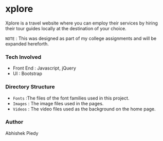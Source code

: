# xplore
Xplore is a travel website where you can employ their services by hiring their tour guides locally at the destination of your choice.

`NOTE` : This was designed as part of my college assignments and will be expanded hereforth.

### Tech Involved
- Front End : Javascript, jQuery
- UI : Bootstrap

### Directory Structure
- `Fonts` :The files of the font families used in this project.
- `Images`  : The image files used in the pages.
- `Videos`  : The video files used as the background on the home page.

### Author
Abhishek Piedy
